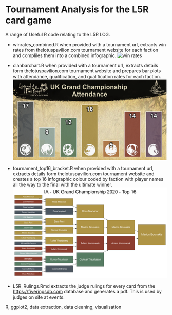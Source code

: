 # Tournament Analysis for the L5R card game
A range of Useful R code relating to the L5R LCG.

* winrates_combined.R when provided with a tournament url, extracts win rates from thelotuspavilion.com tournament website for each faction and compliles them into a combined infographic.
![win rates](L5R_Tournament_Visualisation/examples/winrates.png "Win Rates")

* clanbarchart.R when provided with a tournament url, extracts details form thelotuspavilion.com tournament website and prepares bar plots with attendance, qualification, and qualification rates for each faction.
![attendance](https://github.com/barrysheppard/L5R/blob/master/examples/attendance.png "Attendance")

* tournament_top16_bracket.R when provided with a tournament url, extracts details form thelotuspavilion.com tournament website and creates a top 16 infographic colour coded by faction with player names all the way to the final with the ultimate winner.
![top16](https://github.com/barrysheppard/L5R/blob/master/examples/top16.png "Top 16")

* L5R_Rulings.Rmd extracts the judge rulings for every card from the https://fiveringsdb.com database and generates a pdf. This is used by judges on site at events.
 
R, ggplot2, data extraction, data cleaning, visualisation
